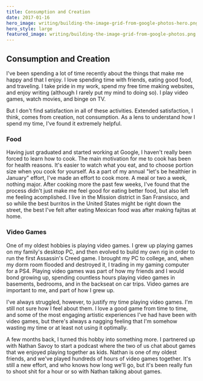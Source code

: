 ```yaml
---
title: Consumption and Creation
date: 2017-01-16
hero_image: writing/building-the-image-grid-from-google-photos-hero.png
hero_style: large
featured_image: writing/building-the-image-grid-from-google-photos.png
---
```


## Consumption and Creation

I've been spending a lot of time recently about the things that make me happy and that I enjoy. I love spending time with friends, eating good food, and traveling. I take pride in my work, spend my free time making websites, and enjoy writing (although I rarely put my mind to doing so). I play video games, watch movies, and binge on TV.  

But I don't find satisfaction in all of these activities.  Extended satisfaction, I think, comes from creation, not consumption. As a lens to understand how I spend my time, I've found it extremely helpful.

### Food

Having just graduated and started working at Google, I haven't really been forced to learn how to cook.  The main motivation for me to cook has been for health reasons.  It's easier to watch what you eat, and to choose portion size when you cook for yourself.  As a part of my annual "let's be healthier in January" effort, I've made an effort to cook more.  A meal or two a week, nothing major. After cooking more the past few weeks, I've found that the process didn't just make me feel good for eating better food, but also left me feeling acomplished.  I live in the Mission district in San Fransisco, and so while the best burritos in the United States might be right down the street, the best I've felt after eating Mexican food was after making fajitas at home. 

### Video Games

One of my oldest hobbies is playing video games. I grew up playing games on my family's desktop PC, and then evolved to build my own rig in order to run the first Assassin's Creed game. I brought my PC to college, and, when my dorm room flooded and destroyed it, I trading in my gaming computer for a PS4.  Playing video games was part of how my friends and I would bond growing up, spending countless hours playing video games in basements, bedrooms, and in the backseat on car trips. Video games are important to me, and part of how I grew up. 

I've always struggled, however, to justify my time playing video games. I'm still not sure how I feel about them.  I love a good game from time to time, and some of the most engaging artistic experiences I've had have been with video games, but there's always a nagging feeling that I'm somehow wasting my time or at least not using it optimally.  

A few months back, I turned this hobby into something more.  I partnered up with Nathan Savoy to start a podcast where the two of us chat about games that we enjoyed playing together as kids. Nathan is one of my oldest friends, and we've played hundreds of hours of video games together. It's still a new effort, and who knows how long we'll go, but it's been really fun to shoot shit for a hour or so with Nathan talking about games.

